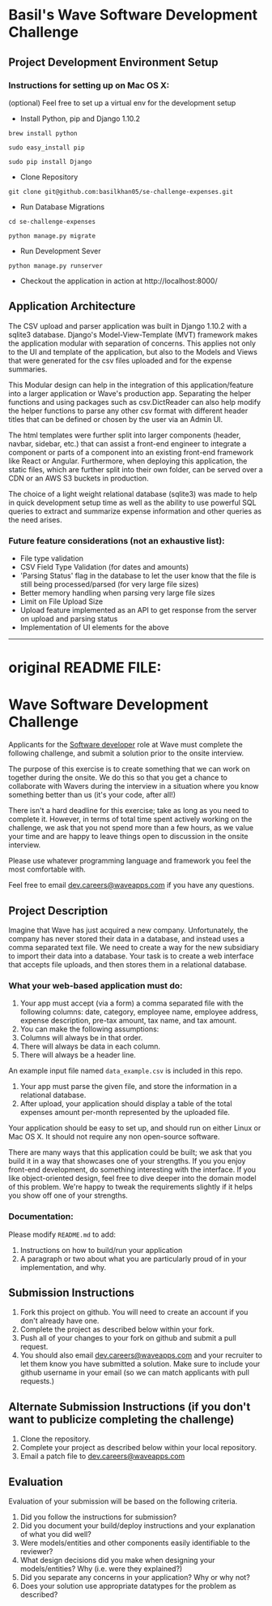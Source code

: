 # Basil's Wave Software Development Challenge

## Project Development Environment Setup

### Instructions for setting up on Mac OS X:
(optional) Feel free to set up a virtual env for the development setup

- Install Python, pip and Django 1.10.2
```
brew install python

sudo easy_install pip

sudo pip install Django

```
- Clone Repository
```
git clone git@github.com:basilkhan05/se-challenge-expenses.git
```
- Run Database Migrations
```
cd se-challenge-expenses

python manage.py migrate
```
- Run Development Sever
```
python manage.py runserver
```
- Checkout the application in action at http://localhost:8000/


## Application Architecture

The CSV upload and parser application was built in Django 1.10.2 with a sqlite3 database. Django's Model-View-Template (MVT) framework makes the application modular with separation of concerns. This applies not only to the UI and template of the application, but also to the Models and Views that were generated for the csv files uploaded and for the expense summaries.

This Modular design can help in the integration of this application/feature into a larger application or Wave's production app. Separating the helper functions and using packages such as csv.DictReader can also help modify the helper functions to parse any other csv format with different header titles that can be defined or chosen by the user via an Admin UI. 

The html templates were further split into larger components (header, navbar, sidebar, etc.) that can assist a front-end engineer to integrate a component or parts of a component into an existing front-end framework like React or Angular. Furthermore, when deploying this application, the static files, which are further split into their own folder, can be served over a CDN or an AWS S3 buckets in production.

The choice of a light weight relational database (sqlite3) was made to help in quick development setup time as well as the ability to use powerful SQL queries to extract and summarize expense information and other queries as the need arises. 

### Future feature considerations (not an exhaustive list):
- File type validation
- CSV Field Type Validation (for dates and amounts)
- 'Parsing Status' flag in the database to let the user know that the file is still being processed/parsed (for very large file sizes)
- Better memory handling when parsing very large file sizes
- Limit on File Upload Size
- Upload feature implemented as an API to get response from the server on upload and parsing status
- Implementation of UI elements for the above

-----------------------------------
# original README FILE:

# Wave Software Development Challenge
Applicants for the [Software developer](https://wave.bamboohr.co.uk/jobs/view.php?id=1) role at Wave must complete the following challenge, and submit a solution prior to the onsite interview. 

The purpose of this exercise is to create something that we can work on together during the onsite. We do this so that you get a chance to collaborate with Wavers during the interview in a situation where you know something better than us (it's your code, after all!) 

There isn't a hard deadline for this exercise; take as long as you need to complete it. However, in terms of total time spent actively working on the challenge, we ask that you not spend more than a few hours, as we value your time and are happy to leave things open to discussion in the onsite interview.

Please use whatever programming language and framework you feel the most comfortable with.

Feel free to email [dev.careers@waveapps.com](dev.careers@waveapps.com) if you have any questions.

## Project Description
Imagine that Wave has just acquired a new company. Unfortunately, the company has never stored their data in a database, and instead uses a comma separated text file. We need to create a way for the new subsidiary to import their data into a database. Your task is to create a web interface that accepts file uploads, and then stores them in a relational database.

### What your web-based application must do:

1. Your app must accept (via a form) a comma separated file with the following columns: date, category, employee name, employee address, expense description, pre-tax amount, tax name, and tax amount.
1. You can make the following assumptions:
 1. Columns will always be in that order.
 2. There will always be data in each column.
 3. There will always be a header line.

 An example input file named `data_example.csv` is included in this repo.

1. Your app must parse the given file, and store the information in a relational database.
1. After upload, your application should display a table of the total expenses amount per-month represented by the uploaded file.

Your application should be easy to set up, and should run on either Linux or Mac OS X. It should not require any non open-source software.

There are many ways that this application could be built; we ask that you build it in a way that showcases one of your strengths. If you you enjoy front-end development, do something interesting with the interface. If you like object-oriented design, feel free to dive deeper into the domain model of this problem. We're happy to tweak the requirements slightly if it helps you show off one of your strengths.

### Documentation:

Please modify `README.md` to add:

1. Instructions on how to build/run your application
1. A paragraph or two about what you are particularly proud of in your implementation, and why.

## Submission Instructions

1. Fork this project on github. You will need to create an account if you don't already have one.
1. Complete the project as described below within your fork.
1. Push all of your changes to your fork on github and submit a pull request. 
1. You should also email [dev.careers@waveapps.com](dev.careers@waveapps.com) and your recruiter to let them know you have submitted a solution. Make sure to include your github username in your email (so we can match applicants with pull requests.)

## Alternate Submission Instructions (if you don't want to publicize completing the challenge)
1. Clone the repository.
1. Complete your project as described below within your local repository.
1. Email a patch file to [dev.careers@waveapps.com](dev.careers@waveapps.com)

## Evaluation
Evaluation of your submission will be based on the following criteria. 

1. Did you follow the instructions for submission? 
1. Did you document your build/deploy instructions and your explanation of what you did well?
1. Were models/entities and other components easily identifiable to the reviewer? 
1. What design decisions did you make when designing your models/entities? Why (i.e. were they explained?)
1. Did you separate any concerns in your application? Why or why not?
1. Does your solution use appropriate datatypes for the problem as described? 
